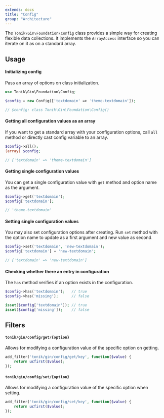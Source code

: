 ```yaml
---
extends: docs
title: "Config"
group: "Architecture"
---
```


The `Tonik\Gin\Foundation\Config` class provides a simple way for creating flexible data collections. It implements the `ArrayAccess` interface so you can iterate on it as on a standard array.

## Usage

#### Initializing config

Pass an array of options on class initialization.

```php
use Tonik\Gin\Foundation\Config;

$config = new Config(['textdomain' => 'theme-textdomain']);

// $config: class Tonik\Gin\Foundation\Config()
```

#### Getting all configuration values as an array

If you want to get a standard array with your configuration options, call `all` method or directly cast config variable to an array.

```php
$config->all();
(array) $config;

// ['textdomain' => 'theme-textdomain']
```

#### Getting single configuration values

You can get a single configuration value with `get` method and option name as the argument.

```php
$config->get('textdomain');
$config['textdomain'];

// 'theme-textdomain'
```

#### Setting single configuration values

You may also set configuration options after creating. Run `set` method with the option name to update as a first argument and new value as second.

```php
$config->set('textdomain', 'new-textdomain');
$config['textdomain'] = 'new-textdomain';

// ['textdomain' => 'new-textdomain']
```

#### Checking whether there an entry in configuration

The `has` method verifies if an option exists in the configuration.

```php
$config->has('textdomain');   // true
$config->has('missing');      // false

isset($config['textdomain']); // true
isset($config['missing']);    // false
```

## Filters

#### `tonik/gin/config/get/{option}`

Allows for modifying a configuration value of the specific option on getting.

```php
add_filter('tonik/gin/config/get/key', function($value) {
    return ucfirst($value);
});
```

#### `tonik/gin/config/set/{option}`

Allows for modifying a configuration value of the specific option when setting.

```php
add_filter('tonik/gin/config/set/key', function($value) {
    return ucfirst($value);
});
```